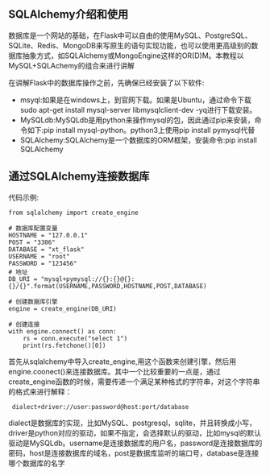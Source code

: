 ## SQLAlchemy介绍和使用

数据库是一个网站的基础，在Flask中可以自由的使用MySQL、PostgreSQL、SQLite、Redis、MongoDB来写原生的语句实现功能，也可以使用更高级别的数据库抽象方式，如SQLAlchemy或MongoEngine这样的OR\(D\)M。本教程以MySQL+SQLAchemy的组合来进行讲解

在讲解Flask中的数据库操作之前，先确保已经安装了以下软件:

* msyql:如果是在windows上，到官网下载。如果是Ubuntu，通过命令下载 sudo apt-get install mysql-server libmysqlclient-dev -yq进行下载安装。
* MySQLdb:MySQLdb是用python来操作mysql的包，因此通过pip来安装，命令如下:pip install mysql-python。python3上使用pip install pymysql代替
* SQLAlchemy:SQLAlchemy是一个数据库的ORM框架，安装命令:pip install SQLAlchemy

## 通过SQLAlchemy连接数据库

代码示例:

```
from sqlalchemy import create_engine

# 数据库配置变量
HOSTNAME = "127.0.0.1"
POST = "3306"
DATABASE = "xt_flask"
USERNAME = "root"
PASSWORD = "123456"
# 地址
DB_URI = "mysql+pymysql://{}:{}@{}:{}/{}".format(USERNAME,PASSWORD,HOSTNAME,POST,DATABASE)

# 创建数据库引擎
engine = create_engine(DB_URI)

# 创建连接
with engine.connect() as conn:
    rs = conn.execute("select 1")
    print(rs.fetchone()[0])
```

首先从sqlalchemy中导入create\_engine,用这个函数来创建引擎，然后用engine.coonect\(\)来连接数据库。其中一个比较重要的一点是，通过create\_engine函数的时候，需要传递一个满足某种格式的字符串，对这个字符串的格式来进行解释：

```
 dialect+driver://user:password@host:port/database
```

dialect是数据库的实现，比如MySQL、postgresql，sqlite，并且转换成小写，driver是python对应的驱动，如果不指定，会选择默认的驱动，比如mysql的默认驱动是MySQLdb。username是连接数据库的用户名，password是连接数据库的密码，host是连接数据库的域名，post是数据库监听的端口号，database是连接哪个数据库的名字

